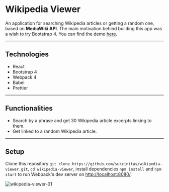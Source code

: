 # Wikipedia Viewer

An application for searching Wikipedia articles or getting a random one, based on **MediaWiki API**. The main motivation behind building this app was a wish to try Bootstrap 4. You can find the demo [here](https://codepen.io/pieno_usas/full/ExabqYB).

---

## Technologies

- React
- Bootstrap 4
- Webpack 4
- Babel
- Prettier

---

## Functionalities

- Search by a phrase and get 30 Wikipedia article excerpts linking to them.
- Get linked to a random Wikipedia article.

---

## Setup

Clone this repository `git clone https://github.com/sukcinitas/wikipedia-viewer.git`, `cd wikipedia-viewer`, install dependencies `npm install` and `npm start` to run Webpack's dev server on [http://localhost:8080/](http://localhost:8080/).

![wikipedia-viewer-01](https://user-images.githubusercontent.com/54353264/98174267-4b129400-1efd-11eb-8b18-7b2cf20643f2.gif)
